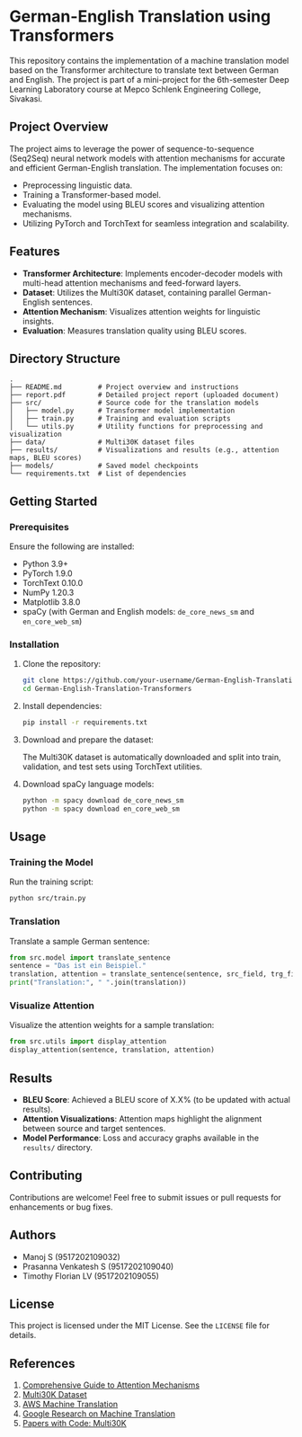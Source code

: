 # German-English Translation using Transformers

This repository contains the implementation of a machine translation model based on the Transformer architecture to translate text between German and English. The project is part of a mini-project for the 6th-semester Deep Learning Laboratory course at Mepco Schlenk Engineering College, Sivakasi.

## Project Overview

The project aims to leverage the power of sequence-to-sequence (Seq2Seq) neural network models with attention mechanisms for accurate and efficient German-English translation. The implementation focuses on:

- Preprocessing linguistic data.
- Training a Transformer-based model.
- Evaluating the model using BLEU scores and visualizing attention mechanisms.
- Utilizing PyTorch and TorchText for seamless integration and scalability.

## Features

- **Transformer Architecture**: Implements encoder-decoder models with multi-head attention mechanisms and feed-forward layers.
- **Dataset**: Utilizes the Multi30K dataset, containing parallel German-English sentences.
- **Attention Mechanism**: Visualizes attention weights for linguistic insights.
- **Evaluation**: Measures translation quality using BLEU scores.

## Directory Structure

```plaintext
.
├── README.md         # Project overview and instructions
├── report.pdf        # Detailed project report (uploaded document)
├── src/              # Source code for the translation models
│   ├── model.py      # Transformer model implementation
│   ├── train.py      # Training and evaluation scripts
│   └── utils.py      # Utility functions for preprocessing and visualization
├── data/             # Multi30K dataset files
├── results/          # Visualizations and results (e.g., attention maps, BLEU scores)
├── models/           # Saved model checkpoints
└── requirements.txt  # List of dependencies
```

## Getting Started

### Prerequisites

Ensure the following are installed:

- Python 3.9+
- PyTorch 1.9.0
- TorchText 0.10.0
- NumPy 1.20.3
- Matplotlib 3.8.0
- spaCy (with German and English models: `de_core_news_sm` and `en_core_web_sm`)

### Installation

1. Clone the repository:

   ```bash
   git clone https://github.com/your-username/German-English-Translation-Transformers.git
   cd German-English-Translation-Transformers
   ```

2. Install dependencies:

   ```bash
   pip install -r requirements.txt
   ```

3. Download and prepare the dataset:

   The Multi30K dataset is automatically downloaded and split into train, validation, and test sets using TorchText utilities.

4. Download spaCy language models:

   ```bash
   python -m spacy download de_core_news_sm
   python -m spacy download en_core_web_sm
   ```

## Usage

### Training the Model

Run the training script:

```bash
python src/train.py
```

### Translation

Translate a sample German sentence:

```python
from src.model import translate_sentence
sentence = "Das ist ein Beispiel."
translation, attention = translate_sentence(sentence, src_field, trg_field, model, device)
print("Translation:", " ".join(translation))
```

### Visualize Attention

Visualize the attention weights for a sample translation:

```python
from src.utils import display_attention
display_attention(sentence, translation, attention)
```

## Results

- **BLEU Score**: Achieved a BLEU score of X.X% (to be updated with actual results).
- **Attention Visualizations**: Attention maps highlight the alignment between source and target sentences.
- **Model Performance**: Loss and accuracy graphs available in the `results/` directory.

## Contributing

Contributions are welcome! Feel free to submit issues or pull requests for enhancements or bug fixes.

## Authors

- Manoj S (9517202109032)
- Prasanna Venkatesh S (9517202109040)
- Timothy Florian LV (9517202109055)

## License

This project is licensed under the MIT License. See the `LICENSE` file for details.

## References

1. [Comprehensive Guide to Attention Mechanisms](https://www.analyticsvidhya.com/blog/2019/11/comprehensive-guide-attention-mechanism-deep-learning/)
2. [Multi30K Dataset](https://www.statmt.org/wmt16/multimodal-task.html)
3. [AWS Machine Translation](https://aws.amazon.com/what-is/machine-translation/)
4. [Google Research on Machine Translation](https://research.google/research-areas/machine-translation/)
5. [Papers with Code: Multi30K](https://paperswithcode.com/dataset/multi30k)
